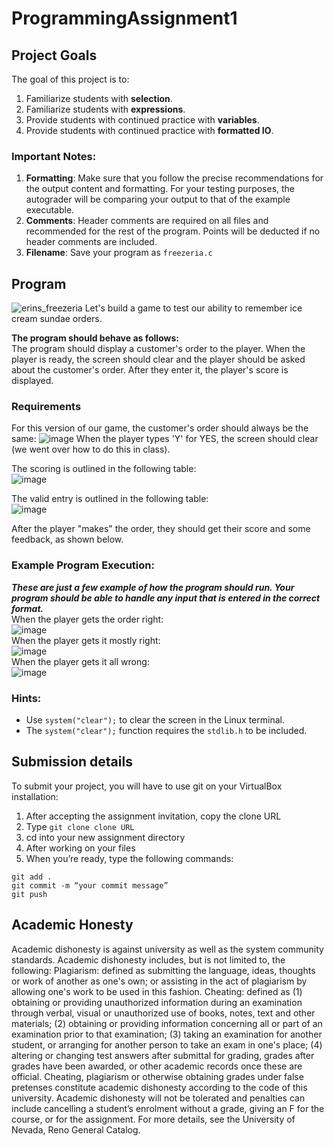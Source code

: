 # ProgrammingAssignment1

## Project Goals
The goal of this project is to:
1.	Familiarize students with **selection**.
2.	Familiarize students with **expressions**.
3.  Provide students with continued practice with **variables**.
4.  Provide students with continued practice with **formatted IO**.

### Important Notes:
1.	**Formatting**: Make sure that you follow the precise recommendations for the output content and formatting. For your testing purposes, the autograder will be comparing your output to that of the example executable.
2.	**Comments**: Header comments are required on all files and recommended for the rest of the program. Points will be deducted if no header comments are included.
3.	**Filename**: Save your program as ```freezeria.c```

## Program
![erins_freezeria](https://github.com/CSE-UNR/cs135-pa2/assets/2504089/f0488b64-b549-4505-9f39-cf808ab3d984)
Let's build a game to test our ability to remember ice cream sundae orders.  

**The program should behave as follows:**  
The program should display a customer's order to the player. When the player is ready, the screen should clear and the player should be asked about the customer's order. After they enter it, the player's score is displayed.

### Requirements
For this version of our game, the customer's order should always be the same:
![image](https://github.com/CSE-UNR/cs135-pa2/assets/2504089/b8ea0715-3838-4f32-818f-b05f9aae8fc1)
When the player types 'Y' for YES, the screen should clear (we went over how to do this in class).  

The scoring is outlined in the following table:  
![image](https://github.com/CSE-UNR/cs135-pa1/assets/2504089/acb24028-6772-43d6-8556-6ad7845773b2)

The valid entry is outlined in the following table:  
![image](https://github.com/CSE-UNR/cs135-pa2/assets/2504089/82dd6f6c-ef46-45f2-8154-ff02a7f4f755)


After the player "makes" the order, they should get their score and some feedback, as shown below.  
### Example Program Execution:
***These are just a few example of how the program should run. Your program should be able to handle any input that is entered in the correct format.***  
When the player gets the order right:  
![image](https://github.com/CSE-UNR/cs135-pa2/assets/2504089/26368113-0cd9-47a3-a5ee-4439c6a3d862)  
When the player gets it mostly right:  
![image](https://github.com/CSE-UNR/cs135-pa2/assets/2504089/a6e5fb94-2da0-4150-82e1-90f604c5a23c)  
When the player gets it all wrong:  
![image](https://github.com/CSE-UNR/cs135-pa2/assets/2504089/a9cc42be-e2a0-4d6b-a391-b0596e044e2f)  

### Hints:
- Use ```system("clear");``` to clear the screen in the Linux terminal.  
- The ```system("clear");``` function requires the ```stdlib.h``` to be included.  

## Submission details
To submit your project, you will have to use git on your VirtualBox installation:
1.	After accepting the assignment invitation, copy the clone URL
2.	Type 
```git clone clone URL```
3.	cd into your new assignment directory
4.	After working on your files
5.	When you’re ready, type the following commands: 
```
git add .
git commit -m “your commit message”
git push
```
## Academic Honesty
Academic dishonesty is against university as well as the system community standards. Academic dishonesty includes, but is not limited to, the following:
Plagiarism: defined as submitting the language, ideas, thoughts or work of another as one's own; or assisting in the act of plagiarism by allowing one's work to be used in this fashion.
Cheating: defined as (1) obtaining or providing unauthorized information during an examination through verbal, visual or unauthorized use of books, notes, text and other materials; (2) obtaining or providing information concerning all or part of an examination prior to that examination; (3) taking an examination for another student, or arranging for another person to take an exam in one's place; (4) altering or changing test answers after submittal for grading, grades after grades have been awarded, or other academic records once these are official.
Cheating, plagiarism or otherwise obtaining grades under false pretenses constitute academic
dishonesty according to the code of this university. Academic dishonesty will not be tolerated and
penalties can include cancelling a student’s enrolment without a grade, giving an F for the course, or for the assignment. For more details, see the University of Nevada, Reno General Catalog.
